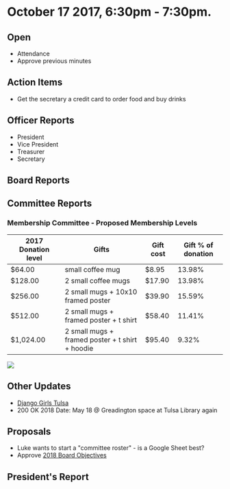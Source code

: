 # October 17 2017, 6:30pm - 7:30pm.

## Open
* Attendance
* Approve previous minutes

## Action Items
* Get the secretary a credit card to order food and buy drinks
## Officer Reports
* President
* Vice President
* Treasurer
* Secretary

## Board Reports

## Committee Reports

### Membership Committee - Proposed Membership Levels

| 2017 Donation level	| Gifts	| Gift cost	| Gift % of donation |
|---------------------|-------|-----------|--------------------|
| $64.00 | small coffee mug | $8.95 |	13.98% |
| $128.00	| 2 small coffee mugs	| $17.90 | 13.98% |
| $256.00	| 2 small mugs + 10x10 framed poster | $39.90	| 15.59% |
| $512.00	| 2 small mugs + framed poster + t shirt | $58.40 | 11.41% |
| $1,024.00	| 2 small mugs + framed poster + t shirt + hoodie | $95.40 | 9.32% |

![](https://raw.githubusercontent.com/techlahoma/board_meetings/master/2017/10_otober_2017supportingSticker.png)

## Other Updates
* [Django Girls Tulsa](http://djangogirls.org/tulsa/)
* 200 OK 2018 Date: May 18 @ Greadington space at Tulsa Library again

## Proposals
* Luke wants to start a "committee roster" - is a Google Sheet best?
* Approve [2018 Board Objectives](https://docs.google.com/document/d/1ejQZm4GHUaK-ThlTSaCfXmgWVvaFUxRazA3Sg_94uDY/edit#heading=h.o51sxz7r3v3n)

## President's Report 
